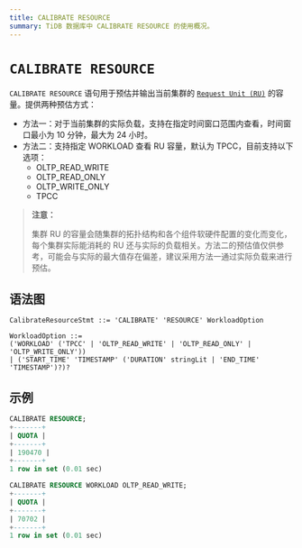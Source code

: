 ```yaml
---
title: CALIBRATE RESOURCE
summary: TiDB 数据库中 CALIBRATE RESOURCE 的使用概况。
---
```


# `CALIBRATE RESOURCE`

`CALIBRATE RESOURCE` 语句用于预估并输出当前集群的 [`Request Unit (RU)`](/tidb-resource-control.md#什么是-request-unit-ru) 的容量。提供两种预估方式：

- 方法一：对于当前集群的实际负载，支持在指定时间窗口范围内查看，时间窗口最小为 10 分钟，最大为 24 小时。
- 方法二：支持指定 WORKLOAD 查看 RU 容量，默认为 TPCC，目前支持以下选项：
    - OLTP_READ_WRITE
    - OLTP_READ_ONLY
    - OLTP_WRITE_ONLY
    - TPCC

> **注意：**
>
> 集群 RU 的容量会随集群的拓扑结构和各个组件软硬件配置的变化而变化，每个集群实际能消耗的 RU 还与实际的负载相关。方法二的预估值仅供参考，可能会与实际的最大值存在偏差，建议采用方法一通过实际负载来进行预估。

## 语法图

```ebnf+diagram
CalibrateResourceStmt ::= 'CALIBRATE' 'RESOURCE' WorkloadOption

WorkloadOption ::=
('WORKLOAD' ('TPCC' | 'OLTP_READ_WRITE' | 'OLTP_READ_ONLY' | 'OLTP_WRITE_ONLY'))
| ('START_TIME' 'TIMESTAMP' ('DURATION' stringLit | 'END_TIME' 'TIMESTAMP')?)?

```

## 示例

```sql
CALIBRATE RESOURCE;
+-------+
| QUOTA |
+-------+
| 190470 |
+-------+
1 row in set (0.01 sec)

```

```sql
CALIBRATE RESOURCE WORKLOAD OLTP_READ_WRITE;
+-------+
| QUOTA |
+-------+
| 70702 |
+-------+
1 row in set (0.01 sec)
```